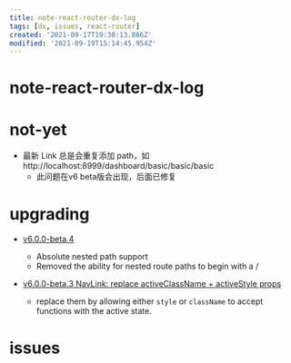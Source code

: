 ```yaml
---
title: note-react-router-dx-log
tags: [dx, issues, react-router]
created: '2021-09-17T19:30:13.866Z'
modified: '2021-09-19T15:14:45.954Z'
---
```


# note-react-router-dx-log

# not-yet

- 最新 Link 总是会重复添加 path，如 http://localhost:8999/dashboard/basic/basic/basic
  - 此问题在v6 beta版会出现，后面已修复
# upgrading
- [v6.0.0-beta.4](https://github.com/remix-run/react-router/releases/tag/v6.0.0-beta.4)
  - Absolute nested path support
  - Removed the ability for nested route paths to begin with a / 

- [v6.0.0-beta.3 NavLink: replace activeClassName + activeStyle props](https://github.com/remix-run/react-router/pull/7985)
  - replace them by allowing either `style` or `className` to accept functions with the active state. 
# issues
